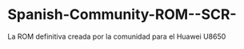 Spanish-Community-ROM--SCR-
===========================

La ROM definitiva creada por la comunidad para el Huawei U8650